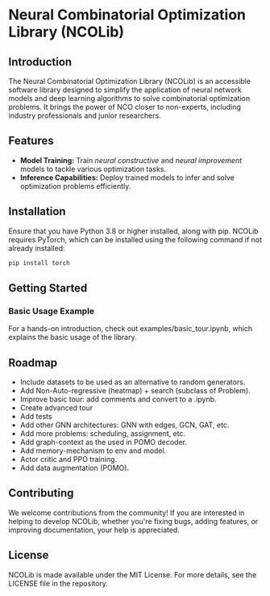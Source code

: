 # Neural Combinatorial Optimization Library (NCOLib)

## Introduction
The Neural Combinatorial Optimization Library (NCOLib) is an accessible software library designed to simplify the application of neural network models and deep learning algorithms to solve combinatorial optimization problems. It brings the power of NCO closer to non-experts, including industry professionals and junior researchers.

## Features
- **Model Training:** Train *neural constructive* and *neural improvement* models to tackle various optimization tasks.
- **Inference Capabilities:** Deploy trained models to infer and solve optimization problems efficiently.
  
  
## Installation
Ensure that you have Python 3.8 or higher installed, along with pip. NCOLib requires PyTorch, which can be installed using the following command if not already installed:
```bash
pip install torch
```

## Getting Started
### Basic Usage Example
For a hands-on introduction, check out examples/basic_tour.ipynb, which explains the basic usage of the library.

## Roadmap

- Include datasets to be used as an alternative to random generators.
- Add Non-Auto-regressive (heatmap) + search (subclass of Problem).
- Improve basic tour: add comments and convert to a .ipynb.
- Create advanced tour
- Add tests
- Add other GNN architectures: GNN with edges, GCN, GAT, etc.
- Add more problems: scheduling, assignment, etc.
- Add graph-context as the used in POMO decoder.
- Add memory-mechanism to env and model.
- Actor critic and PPO training.
- Add data augmentation (POMO).
  
## Contributing
We welcome contributions from the community! If you are interested in helping to develop NCOLib, whether you're fixing bugs, adding features, or improving documentation, your help is appreciated.

## License
NCOLib is made available under the MIT License. For more details, see the LICENSE file in the repository.
